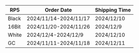 |**RP5**|   **Order Date**    |**Shipping Time**|
|-------|---------------------|-----------------|
| Black |2024/11/14-2024/11/17|   2024/12/10    |
| 16Bit |2024/11/20-2024/11/26|    2024/12/9    |
| White | 2024/12/4-2024/12/9 |   2024/12/10    |
|  GC   |2024/11/11-2024/11/18|   2024/12/11    |
